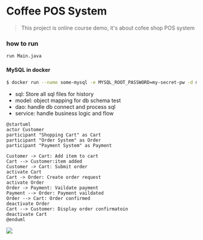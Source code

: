 # Coffee POS System
> This project is online course demo, it's about cofee shop POS system


### how to run 
```bash
run Main.java
```

#### MySQL in docker
```bash
$ docker run --name some-mysql -e MYSQL_ROOT_PASSWORD=my-secret-pw -d mysql
```

* sql: Store all sql files for history
* model: object mapping for db schema test
* dao: handle db connect and process sql
* service: handle business logic and flow

```plantuml
@startuml
actor Customer
participant "Shopping Cart" as Cart
participant "Order System" as Order
participant "Payment System" as Payment

Customer -> Cart: Add item to cart
Cart --> Customer:item added
Customer -> Cart: Submit order 
activate Cart
Cart -> Order: Create order request
activate Order
Order -> Payment: Vaildate payment
Payment --> Order: Payment vaildated
Order --> Cart: Order confirmed
deactivate Order
Cart --> Customer: Display order confirmatoin
deactivate Cart
@enduml
```

[![](https://img.plantuml.biz/plantuml/svg/RP4xRiD034HxdO9mhmkeC1p8VG88I4-BZ4D0-yakPK2tp_uKsqcwrV0DEGETecBGrImTpke2Z6jKPpXqFiaoYqUhS9W-dVTYhp0czG0Oo-EPUGt40QOjAfk25E6PUSFDS7eyK4tgklqozCUoVO0N8f34WJgOyxqiGv_dZHtA68cO_l5FwyM8WYl1SZ-veNADNbSTQyW1ni1vLD70Noj7lJjgaremULha0TvH5ig0RoNsVlrzyoxT6alxdf-OzNjszaE2INFYNuV_reQpHB_WrW8tBweJ-sWlJKziAV_VRm00)](https://editor.plantuml.com/uml/RP4xRiD034HxdO9mhmkeC1p8VG88I4-BZ4D0-yakPK2tp_uKsqcwrV0DEGETecBGrImTpke2Z6jKPpXqFiaoYqUhS9W-dVTYhp0czG0Oo-EPUGt40QOjAfk25E6PUSFDS7eyK4tgklqozCUoVO0N8f34WJgOyxqiGv_dZHtA68cO_l5FwyM8WYl1SZ-veNADNbSTQyW1ni1vLD70Noj7lJjgaremULha0TvH5ig0RoNsVlrzyoxT6alxdf-OzNjszaE2INFYNuV_reQpHB_WrW8tBweJ-sWlJKziAV_VRm00)
